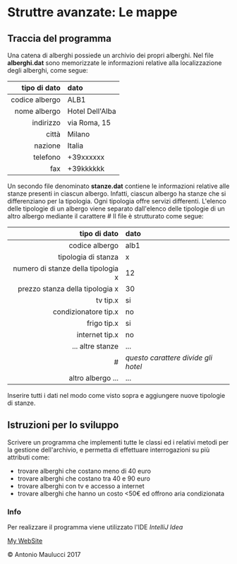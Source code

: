# Struttre avanzate: Le mappe

## Traccia del programma

Una catena di alberghi possiede un archivio dei propri alberghi.
Nel file **alberghi.dat** sono memorizzate le informazioni relative alla localizzazione degli alberghi, come segue:

| tipo di dato | dato |
| ---: | :--- |
| codice albergo | ALB1 |
| nome albergo | Hotel Dell'Alba |
| indirizzo | via Roma, 15 |
| città | Milano |
| nazione | Italia |
| telefono | +39xxxxxx |
| fax | +39kkkkkk |

Un secondo file denominato **stanze.dat** contiene le informazioni relative alle stanze presenti in ciascun albergo. Infatti, ciascun albergo ha stanze che si differenziano per la tipologia. Ogni tipologia offre servizi differenti.
L'elenco delle tipologie di un albergo viene separato dall'elenco delle tipologie di un altro albergo mediante il carattere *#*
Il file è strutturato come segue:

| tipo di dato | dato |
| ---: | :--- |
|codice albergo | alb1 |
| tipologia di stanza | x |
| numero di stanze della tipologia x | 12 |
| prezzo stanza della tipologia x | 30 |
| tv tip.x | si |
| condizionatore tip.x | no |
| frigo tip.x | si |
| internet tip.x | no |
| ... altre stanze | ... |
| # | *questo carattere divide gli hotel* |
| altro albergo ... | ... |



Inserire tutti i dati nel modo come visto sopra e aggiungere nuove tipologie di stanze.

## Istruzioni per lo sviluppo

Scrivere un programma che implementi tutte le classi ed i relativi metodi per la gestione dell'archivio, e permetta di effettuare interrogazioni su più attributi come:

 - trovare alberghi che costano meno di 40 euro
 - trovare alberghi che costano tra 40 e 90 euro
 - trovare alberghi con tv e accesso a internet
 - trovare alberghi che hanno un costo <50€ ed offrono aria condizionata

### Info
Per realizzare il programma viene utilizzato l'IDE *IntelliJ Idea*

[My WebSite](http://www.antomau.com)

© Antonio Maulucci 2017

